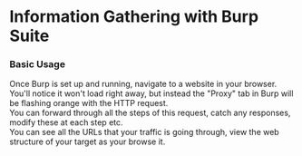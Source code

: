 # Information Gathering with Burp Suite
### Basic Usage
Once Burp is set up and running, navigate to a website in your browser.  
You'll notice it won't load right away, but instead the "Proxy" tab in Burp will be flashing orange with the HTTP request.  
You can forward through all the steps of this request, catch any responses, modify these at each step etc.  
You can see all the URLs that your traffic is going through, view the web structure of your target as your browse it.
